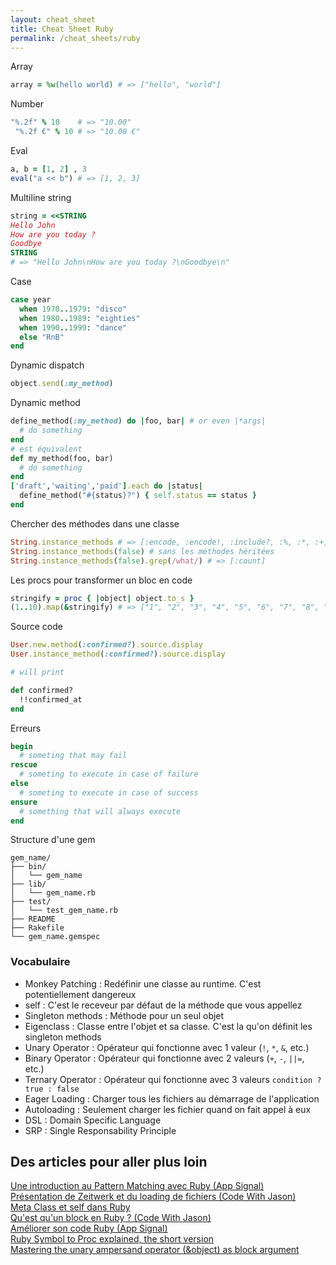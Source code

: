 ```yaml
---
layout: cheat_sheet
title: Cheat Sheet Ruby
permalink: /cheat_sheets/ruby
---
```


Array

```ruby
array = %w(hello world) # => ["hello", "world"]
```

Number

```ruby
"%.2f" % 10    # => "10.00"
 "%.2f €" % 10 # => "10.00 €"
```

Eval

```ruby
a, b = [1, 2] , 3
eval("a << b") # => [1, 2, 3]
```

Multiline string

```ruby
string = <<STRING
Hello John
How are you today ?
Goodbye
STRING
# => "Hello John\nHow are you today ?\nGoodbye\n"
```

Case

```ruby
case year
  when 1970..1979: "disco"
  when 1980..1989: "eighties"
  when 1990..1999: "dance"
  else "RnB"
end
```

Dynamic dispatch

```ruby
object.send(:my_method)
```

Dynamic method

```ruby
define_method(:my_method) do |foo, bar| # or even |*args|
  # do something
end
# est équivalent
def my_method(foo, bar)
  # do something
end
['draft','waiting','paid'].each do |status|
  define_method("#{status}?") { self.status == status }
end
```

Chercher des méthodes dans une classe

```ruby
String.instance_methods # => [:encode, :encode!, :include?, :%, :*, :+, :count, ...]
String.instance_methods(false) # sans les méthodes héritées
String.instance_methods(false).grep(/what/) # => [:count]
```

Les procs pour transformer un bloc en code

```ruby
stringify = proc { |object| object.to_s }
(1..10).map(&stringify) # => ["1", "2", "3", "4", "5", "6", "7", "8", "9", "10"]
```

Source code

```ruby
User.new.method(:confirmed?).source.display
User.instance_method(:confirmed?).source.display

# will print

def confirmed?
  !!confirmed_at
end
```


Erreurs

```ruby
begin
  # someting that may fail
rescue
  # someting to execute in case of failure
else
  # someting to execute in case of success
ensure
  # something that will always execute
end
```

Structure d'une gem

```
gem_name/
├── bin/
│   └── gem_name
├── lib/
│   └── gem_name.rb
├── test/
│   └── test_gem_name.rb
├── README
├── Rakefile
└── gem_name.gemspec
```

### Vocabulaire

- Monkey Patching   : Redéfinir une classe au runtime. C'est potentiellement dangereux
- self              : C'est le receveur par défaut de la méthode que vous appellez
- Singleton methods : Méthode pour un seul objet
- Eigenclass        : Classe entre l'objet et sa classe. C'est la qu'on définit les singleton methods
- Unary Operator    : Opérateur qui fonctionne avec 1 valeur (`!`, `*`, `&`, etc.)
- Binary Operator   : Opérateur qui fonctionne avec 2 valeurs (`+`, `-`, `||=`, etc.)
- Ternary Operator  : Opérateur qui fonctionne avec 3 valeurs `condition ? true : false`
- Eager Loading     : Charger tous les fichiers au démarrage de l'application
- Autoloading       : Seulement charger les fichier quand on fait appel à eux
- DSL               : Domain Specific Language
- SRP               : Single Responsability Principle

<h2>Des articles pour aller plus loin</h2>

<a href="https://blog.appsignal.com/2021/07/28/introduction-to-pattern-matching-in-ruby.html"
   class="underlined"
   target="_blank">
  Une introduction au Pattern Matching avec Ruby (App Signal)
</a>
<br>
<a href="https://www.synbioz.com/blog/tech/chargement-automatique-des-modules-et-classes-en-ruby"
   class="underlined"
   target="_blank">
  Présentation de Zeitwerk et du loading de fichiers (Code With Jason)
</a>
<br>
<a href="https://www.openmymind.net/2010/6/25/Learning-Ruby-class-self/"
   class="underlined"
   target="_blank">
  Meta Class et self dans Ruby
</a>
<br>
<a href="https://www.codewithjason.com/ampersand-ruby-block/"
   class="underlined"
   target="_blank">
  Qu'est qu'un block en Ruby ? (Code With Jason)
</a>
<br>
<a href="https://dev.to/appsignal/improve-code-in-your-ruby-application-with-rubycritic-mbe"
   class="underlined"
   target="_blank">
  Améliorer son code Ruby (App Signal)
</a>
<br>
<a href="https://dev.to/pjam/ruby-symbol-to-proc-explained-the-short-version-3kp1"
   class="underlined"
   target="_blank">
  Ruby Symbol to Proc explained, the short version
</a>
<br>
<a href="https://medium.com/rubycademy/mastering-the-unary-ampersand-operator-with-blocks-cb5a48aca175"
   class="underlined"
   target="_blank">
  Mastering the unary ampersand operator (&object) as block argument
</a>
